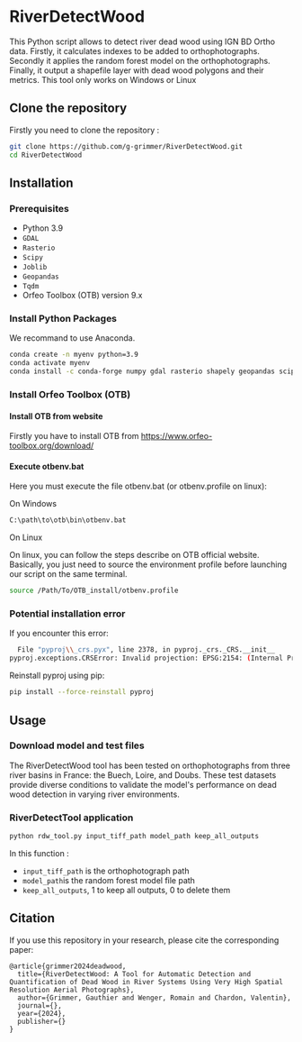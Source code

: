 # RiverDetectWood

This Python script allows to detect river dead wood using IGN BD Ortho data. Firstly, it calculates indexes to be added to orthophotographs. Secondly it applies the random forest model on the orthophotographs. Finally, it output a shapefile layer with dead wood polygons and their metrics. 
This tool only works on Windows or Linux

## Clone the repository

Firstly you need to clone the repository :

```bash
git clone https://github.com/g-grimmer/RiverDetectWood.git
cd RiverDetectWood
```

## Installation

### Prerequisites

- Python 3.9
- `GDAL`
- `Rasterio`
- `Scipy`
- `Joblib`
- `Geopandas`
- `Tqdm`
- Orfeo Toolbox (OTB) version 9.x

### Install Python Packages

We recommand to use Anaconda.

```bash
conda create -n myenv python=3.9
conda activate myenv
conda install -c conda-forge numpy gdal rasterio shapely geopandas scipy scikit-learn joblib tqdm
```

### Install Orfeo Toolbox (OTB)

#### Install OTB from website

Firstly you have to install OTB from https://www.orfeo-toolbox.org/download/

#### Execute otbenv.bat

Here you must execute the file otbenv.bat (or otbenv.profile on linux):

On Windows 

```bash
C:\path\to\otb\bin\otbenv.bat
```

On Linux

On linux, you can follow the steps describe on OTB official website. Basically, you just need to source the environment profile before launching our script on the same terminal.

```bash
source /Path/To/OTB_install/otbenv.profile
```

### Potential installation error

If you encounter this error:

```bash
  File "pyproj\\_crs.pyx", line 2378, in pyproj._crs._CRS.__init__
pyproj.exceptions.CRSError: Invalid projection: EPSG:2154: (Internal Proj Error: proj_create: no database context specified)
```

Reinstall pyproj using pip:

```bash
pip install --force-reinstall pyproj
```

## Usage

### Download model and test files

The RiverDetectWood tool has been tested on orthophotographs from three river basins in France: the Buech, Loire, and Doubs. These test datasets provide diverse conditions to validate the model's performance on dead wood detection in varying river environments.

### RiverDetectTool application

```bash
python rdw_tool.py input_tiff_path model_path keep_all_outputs
```
In this function :
- `input_tiff_path` is the orthophotograph path
- `model_path`is the random forest model file path
- `keep_all_outputs`, 1 to keep all outputs, 0 to delete them

## Citation

If you use this repository in your research, please cite the corresponding paper:

```
@article{grimmer2024deadwood,
  title={RiverDetectWood: A Tool for Automatic Detection and Quantification of Dead Wood in River Systems Using Very High Spatial Resolution Aerial Photographs},
  author={Grimmer, Gauthier and Wenger, Romain and Chardon, Valentin},
  journal={},
  year={2024},
  publisher={}
}
```
